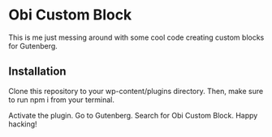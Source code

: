 # Obi Custom Block

This is me just messing around with some cool code creating custom blocks for Gutenberg.

## Installation

Clone this repository to your wp-content/plugins directory.
Then, make sure to run npm i from your terminal.

Activate the plugin. Go to Gutenberg. Search for Obi Custom Block.
Happy hacking!